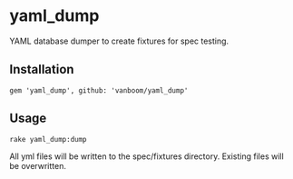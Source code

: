 yaml_dump
=========

YAML database dumper to create fixtures for spec testing.

Installation
------------
    gem 'yaml_dump', github: 'vanboom/yaml_dump'
  

Usage
-----
    rake yaml_dump:dump 
  
  
All yml files will be written to the spec/fixtures directory.  Existing files will be overwritten.


